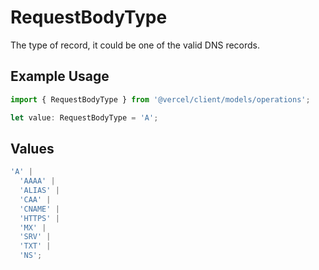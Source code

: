 # RequestBodyType

The type of record, it could be one of the valid DNS records.

## Example Usage

```typescript
import { RequestBodyType } from '@vercel/client/models/operations';

let value: RequestBodyType = 'A';
```

## Values

```typescript
'A' |
  'AAAA' |
  'ALIAS' |
  'CAA' |
  'CNAME' |
  'HTTPS' |
  'MX' |
  'SRV' |
  'TXT' |
  'NS';
```
